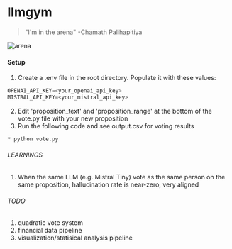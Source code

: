 # llmgym
> "I'm in the arena"
-Chamath Palihapitiya

![arena](https://github.com/rishi-gurjar/llmgym/assets/41022502/d0b3c4c9-aaae-4883-aaff-ed23c041621c)

#### Setup
1. Create a .env file in the root directory. Populate it with these values:

```python
OPENAI_API_KEY=<your_openai_api_key>
MISTRAL_API_KEY=<your_mistral_api_key>
```

2. Edit 'proposition_text' and 'proposition_range' at the bottom of the vote.py file with your new proposition
3. Run the following code and see output.csv for voting results

```bash
* python vote.py
```

###### LEARNINGS
1. When the same LLM (e.g. Mistral Tiny) vote as the same person on the same proposition, hallucination rate is near-zero, very aligned

###### TODO
1. quadratic vote system
2. financial data pipeline
3. visualization/statisical analysis pipeline